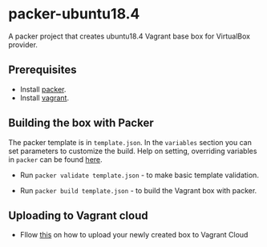 # packer-ubuntu18.4

A packer project that creates ubuntu18.4 Vagrant base box for VirtualBox provider.

## Prerequisites

* Install [packer](https://www.packer.io/downloads.html).
* Install [vagrant](https://www.vagrantup.com/downloads.html).

## Building the box with Packer

The packer template is in `template.json`. In the `variables` section you can set parameters to customize the build. Help on setting, overriding variables in `packer` can be found [here](https://www.packer.io/docs/templates/user-variables.html#setting-variables).

- Run `packer validate template.json` - to make basic template validation.

- Run `packer build template.json` - to build the Vagrant box with packer.


## Uploading to Vagrant cloud

- Fllow [this](https://www.vagrantup.com/docs/vagrant-cloud/boxes/create.html) on how to upload your newly created box to Vagrant Cloud 
